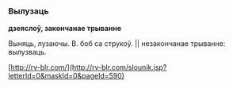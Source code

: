 ### Вылузаць
**дзеяслоў, закончанае трыванне**

Выняць, лузаючы. В. боб са струкоў. || незакончанае трыванне: вылузваць.

<a rel="author">[http://rv-blr.com/](http://rv-blr.com/slounik.jsp?letterId=0&maskId=0&pageId=590)</a>
